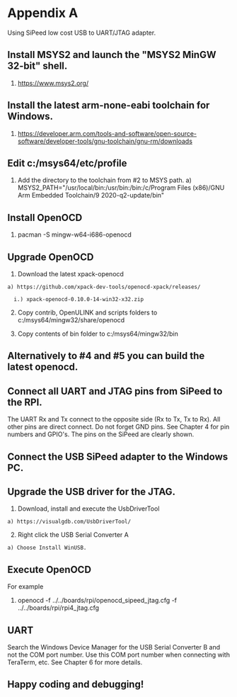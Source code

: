 # Appendix A

Using SiPeed low cost USB to UART/JTAG adapter.

## Install MSYS2 and launch the "MSYS2 MinGW 32-bit" shell.

  1) https://www.msys2.org/

## Install the latest arm-none-eabi toolchain for Windows.

  1) https://developer.arm.com/tools-and-software/open-source-software/developer-tools/gnu-toolchain/gnu-rm/downloads

## Edit c:/msys64/etc/profile

  1) Add the directory to the toolchain from #2 to MSYS path.
    a) MSYS2_PATH="/usr/local/bin:/usr/bin:/bin:/c/Program Files (x86)/GNU Arm Embedded Toolchain/9 2020-q2-update/bin"

## Install OpenOCD

  1) pacman -S mingw-w64-i686-openocd

## Upgrade OpenOCD

  1) Download the latest xpack-openocd

    a) https://github.com/xpack-dev-tools/openocd-xpack/releases/

      i.) xpack-openocd-0.10.0-14-win32-x32.zip

  2) Copy contrib, OpenULINK and scripts folders to c:/msys64/mingw32/share/openocd

  3) Copy contents of bin folder to c:/msys64/mingw32/bin

## Alternatively to #4 and #5 you can build the latest openocd.

## Connect all UART and JTAG pins from SiPeed to the RPI.

The UART Rx and Tx connect to the opposite side (Rx to Tx, Tx to Rx).
All other pins are direct connect. Do not forget GND pins. See
Chapter 4 for pin numbers and GPIO's. The pins on the SiPeed are
clearly shown.

## Connect the USB SiPeed adapter to the Windows PC.

## Upgrade the USB driver for the JTAG.

  1) Download, install and execute the UsbDriverTool

    a) https://visualgdb.com/UsbDriverTool/ 

  2) Right click the USB Serial Converter A

    a) Choose Install WinUSB.

## Execute OpenOCD

  For example

  1) openocd -f ../../boards/rpi/openocd_sipeed_jtag.cfg -f ../../boards/rpi/rpi4_jtag.cfg

## UART
 
Search the Windows Device Manager for the USB Serial Converter B and
not the COM port number. Use this COM port number when connecting with
TeraTerm, etc. See Chapter 6 for more details.

## Happy coding and debugging!
  
